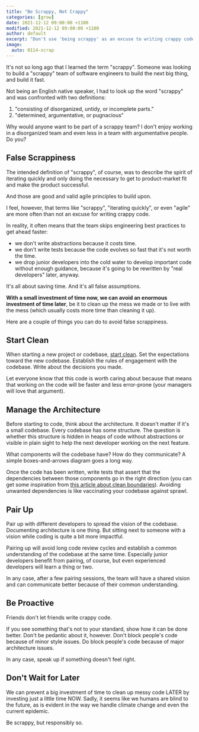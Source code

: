```yaml
---
title: "Be Scrappy, Not Crappy"
categories: [grow]
date: 2021-12-12 09:00:00 +1100
modified: 2021-12-12 09:00:00 +1100
author: default
excerpt: "Don't use 'being scrappy' as an excuse to writing crappy code."
image:
  auto: 0114-scrap
---
```


It's not so long ago that I learned the term "scrappy". Someone was looking to build a "scrappy" team of software engineers to build the next big thing, and build it fast.

Not being an English native speaker, I had to look up the word "scrappy" and was confronted with two definitions:

1. "consisting of disorganized, untidy, or incomplete parts."
2. "determined, argumentative, or pugnacious"

Why would anyone want to be part of a scrappy team? I don't enjoy working in a disorganized team and even less in a team with argumentative people. Do you?

## False Scrappiness

The intended definition of "scrappy", of course, was to describe the spirit of iterating quickly and only doing the necessary to get to product-market fit and make the product successful.

And those are good and valid agile principles to build upon.

I feel, however, that terms like "scrappy", "iterating quickly", or even "agile" are more often than not an excuse for writing crappy code.

In reality, it often means that the team skips engineering best practices to get ahead faster:

* we don't write abstractions because it costs time. 
* we don't write tests because the code evolves so fast that it's not worth the time. 
* we drop junior developers into the cold water to develop important code without enough guidance, because it's going to be rewritten by "real developers" later, anyway.

It's all about saving time. And it's all false assumptions.

**With a small investment of time now, we can avoid an enormous investment of time later**, be it to clean up the mess we made or to live with the mess (which usually costs more time than cleaning it up).

Here are a couple of things you can do to avoid false scrappiness.

## Start Clean

When starting a new project or codebase, [start clean](/start-clean). Set the expectations toward the new codebase. Establish the rules of engagement with the codebase. Write about the decisions you made. 

Let everyone know that this code is worth caring about because that means that working on the code will be faster and less error-prone (your managers will love that argument).

## Manage the Architecture

Before starting to code, think about the architecture. It doesn't matter if it's a small codebase. Every codebase has some structure. The question is whether this structure is hidden in heaps of code without abstractions or visible in plain sight to help the next developer working on the next feature. 

What components will the codebase have? How do they communicate? A simple boxes-and-arrows diagram goes a long way. 

Once the code has been written, write tests that assert that the dependencies between those components go in the right direction (you can get some inspiration from [this article about clean boundaries](/java-components-clean-boundaries)). Avoiding unwanted dependencies is like vaccinating your codebase against sprawl.

## Pair Up

Pair up with different developers to spread the vision of the codebase. Documenting architecture is one thing. But sitting next to someone with a vision while coding is quite a bit more impactful. 

Pairing up will avoid long code review cycles and establish a common understanding of the codebase at the same time. Especially junior developers benefit from pairing, of course, but even experienced developers will learn a thing or two. 

In any case, after a few pairing sessions, the team will have a shared vision and can communicate better because of their common understanding.

## Be Proactive
Friends don't let friends write crappy code. 

If you see something that's not to your standard, show how it can be done better. Don't be pedantic about it, however. Don't block people's code because of minor style issues. Do block people's code because of major architecture issues. 

In any case, speak up if something doesn't feel right.

## Don't Wait for Later
We can prevent a big investment of time to clean up messy code LATER by investing just a little time NOW. Sadly, it seems like we humans are blind to the future, as is evident in the way we handle climate change and even the current epidemic.

Be scrappy, but responsibly so.